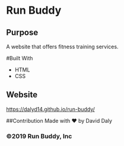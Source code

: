 # Run Buddy

## Purpose
A website that offers fitness training services.

#Built With
* HTML
* CSS

## Website
https://dalyd14.github.io/run-buddy/

##Contribution
Made with ❤️ by David Daly

### ©️2019 Run Buddy, Inc 
